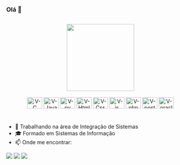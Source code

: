 ### Olá 👋

##

<div align="center">
  <a href="https://github.com/VictorHugoMA">
  <img height="180em" src="https://github-readme-stats.vercel.app/api?username=VictorHugoMA&show_icons=true&theme=dark&include_all_commits=true&count_private=true"/>
  </a>
</div>
 
 <div style="display: inline_block" align="center"><br>
  <img align="center" alt="V-C" height="30" width="40" src="https://cdn.jsdelivr.net/gh/devicons/devicon/icons/c/c-plain.svg">
  <img align="center" alt="V-Java" height="30" width="40" src="https://cdn.jsdelivr.net/gh/devicons/devicon/icons/java/java-original.svg">
  <img align="center" alt="V-py" height="30" width="40" src="https://cdn.jsdelivr.net/gh/devicons/devicon/icons/python/python-original.svg">
  <img align="center" alt="V-Html" height="30" width="40" src="https://cdn.jsdelivr.net/gh/devicons/devicon/icons/html5/html5-original.svg">
  <img align="center" alt="V-Css" height="30" width="40" src="https://cdn.jsdelivr.net/gh/devicons/devicon/icons/css3/css3-original.svg" />
  <img align="center" alt="V-js" height="30" width="40" src="https://cdn.jsdelivr.net/gh/devicons/devicon/icons/javascript/javascript-original.svg" />
  <img align="center" alt="V-php" height="30" width="40" src="https://cdn.jsdelivr.net/gh/devicons/devicon/icons/php/php-plain.svg" />
  <img align="center" alt="V-post" height="30" width="40" src="https://cdn.jsdelivr.net/gh/devicons/devicon/icons/postgresql/postgresql-original.svg" />
  <img align="center" alt="V-oracle" height="30" width="40" src="https://cdn.jsdelivr.net/gh/devicons/devicon/icons/oracle/oracle-original.svg" />
</div>
 
 #

- 🔭 Trabalhando na área de Integração de Sistemas
- 🎓 Formado em Sistemas de Informação
- 📫 Onde me encontrar:
  
 <div> 
  <a href="https://www.linkedin.com/in/victor-hugo-martins-alves" target="_blank"><img src="https://img.shields.io/badge/-LinkedIn-%230077B5?style=for-the-badge&logo=linkedin&logoColor=white" target="_blank"></a> 
   <a href = "mailto:victorhugomalves01@gmail.com"><img src="https://img.shields.io/badge/-Gmail-%23333?style=for-the-badge&logo=gmail&logoColor=white" target="_blank"></a>
  <a href="https://www.instagram.com/victor.hugo.ma/" target="_blank"><img src="https://img.shields.io/badge/-Instagram-%23E4405F?style=for-the-badge&logo=instagram&logoColor=white" target="_blank"></a>
</div>
